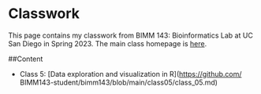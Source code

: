# Classwork
This page contains my classwork from BIMM 143: Bioinformatics Lab at UC
San Diego in Spring 2023. The main class homepage is [here](https://labbioinfo.org).

##Content

-   Class 5: [Data exploration and visualization in R](https://github.com/ BIMM143-student/bimm143/blob/main/class05/class_05.md)

